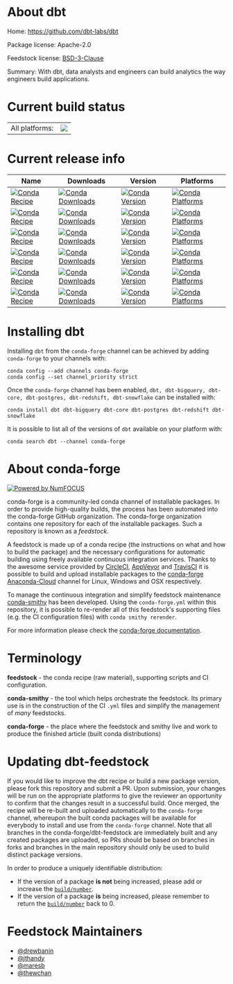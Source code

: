 About dbt
=========

Home: https://github.com/dbt-labs/dbt

Package license: Apache-2.0

Feedstock license: [BSD-3-Clause](https://github.com/conda-forge/dbt-feedstock/blob/master/LICENSE.txt)

Summary: With dbt, data analysts and engineers can build analytics the way engineers build applications.

Current build status
====================


<table><tr><td>All platforms:</td>
    <td>
      <a href="https://dev.azure.com/conda-forge/feedstock-builds/_build/latest?definitionId=5362&branchName=master">
        <img src="https://dev.azure.com/conda-forge/feedstock-builds/_apis/build/status/dbt-feedstock?branchName=master">
      </a>
    </td>
  </tr>
</table>

Current release info
====================

| Name | Downloads | Version | Platforms |
| --- | --- | --- | --- |
| [![Conda Recipe](https://img.shields.io/badge/recipe-dbt-green.svg)](https://anaconda.org/conda-forge/dbt) | [![Conda Downloads](https://img.shields.io/conda/dn/conda-forge/dbt.svg)](https://anaconda.org/conda-forge/dbt) | [![Conda Version](https://img.shields.io/conda/vn/conda-forge/dbt.svg)](https://anaconda.org/conda-forge/dbt) | [![Conda Platforms](https://img.shields.io/conda/pn/conda-forge/dbt.svg)](https://anaconda.org/conda-forge/dbt) |
| [![Conda Recipe](https://img.shields.io/badge/recipe-dbt--bigquery-green.svg)](https://anaconda.org/conda-forge/dbt-bigquery) | [![Conda Downloads](https://img.shields.io/conda/dn/conda-forge/dbt-bigquery.svg)](https://anaconda.org/conda-forge/dbt-bigquery) | [![Conda Version](https://img.shields.io/conda/vn/conda-forge/dbt-bigquery.svg)](https://anaconda.org/conda-forge/dbt-bigquery) | [![Conda Platforms](https://img.shields.io/conda/pn/conda-forge/dbt-bigquery.svg)](https://anaconda.org/conda-forge/dbt-bigquery) |
| [![Conda Recipe](https://img.shields.io/badge/recipe-dbt--core-green.svg)](https://anaconda.org/conda-forge/dbt-core) | [![Conda Downloads](https://img.shields.io/conda/dn/conda-forge/dbt-core.svg)](https://anaconda.org/conda-forge/dbt-core) | [![Conda Version](https://img.shields.io/conda/vn/conda-forge/dbt-core.svg)](https://anaconda.org/conda-forge/dbt-core) | [![Conda Platforms](https://img.shields.io/conda/pn/conda-forge/dbt-core.svg)](https://anaconda.org/conda-forge/dbt-core) |
| [![Conda Recipe](https://img.shields.io/badge/recipe-dbt--postgres-green.svg)](https://anaconda.org/conda-forge/dbt-postgres) | [![Conda Downloads](https://img.shields.io/conda/dn/conda-forge/dbt-postgres.svg)](https://anaconda.org/conda-forge/dbt-postgres) | [![Conda Version](https://img.shields.io/conda/vn/conda-forge/dbt-postgres.svg)](https://anaconda.org/conda-forge/dbt-postgres) | [![Conda Platforms](https://img.shields.io/conda/pn/conda-forge/dbt-postgres.svg)](https://anaconda.org/conda-forge/dbt-postgres) |
| [![Conda Recipe](https://img.shields.io/badge/recipe-dbt--redshift-green.svg)](https://anaconda.org/conda-forge/dbt-redshift) | [![Conda Downloads](https://img.shields.io/conda/dn/conda-forge/dbt-redshift.svg)](https://anaconda.org/conda-forge/dbt-redshift) | [![Conda Version](https://img.shields.io/conda/vn/conda-forge/dbt-redshift.svg)](https://anaconda.org/conda-forge/dbt-redshift) | [![Conda Platforms](https://img.shields.io/conda/pn/conda-forge/dbt-redshift.svg)](https://anaconda.org/conda-forge/dbt-redshift) |
| [![Conda Recipe](https://img.shields.io/badge/recipe-dbt--snowflake-green.svg)](https://anaconda.org/conda-forge/dbt-snowflake) | [![Conda Downloads](https://img.shields.io/conda/dn/conda-forge/dbt-snowflake.svg)](https://anaconda.org/conda-forge/dbt-snowflake) | [![Conda Version](https://img.shields.io/conda/vn/conda-forge/dbt-snowflake.svg)](https://anaconda.org/conda-forge/dbt-snowflake) | [![Conda Platforms](https://img.shields.io/conda/pn/conda-forge/dbt-snowflake.svg)](https://anaconda.org/conda-forge/dbt-snowflake) |

Installing dbt
==============

Installing `dbt` from the `conda-forge` channel can be achieved by adding `conda-forge` to your channels with:

```
conda config --add channels conda-forge
conda config --set channel_priority strict
```

Once the `conda-forge` channel has been enabled, `dbt, dbt-bigquery, dbt-core, dbt-postgres, dbt-redshift, dbt-snowflake` can be installed with:

```
conda install dbt dbt-bigquery dbt-core dbt-postgres dbt-redshift dbt-snowflake
```

It is possible to list all of the versions of `dbt` available on your platform with:

```
conda search dbt --channel conda-forge
```


About conda-forge
=================

[![Powered by
NumFOCUS](https://img.shields.io/badge/powered%20by-NumFOCUS-orange.svg?style=flat&colorA=E1523D&colorB=007D8A)](https://numfocus.org)

conda-forge is a community-led conda channel of installable packages.
In order to provide high-quality builds, the process has been automated into the
conda-forge GitHub organization. The conda-forge organization contains one repository
for each of the installable packages. Such a repository is known as a *feedstock*.

A feedstock is made up of a conda recipe (the instructions on what and how to build
the package) and the necessary configurations for automatic building using freely
available continuous integration services. Thanks to the awesome service provided by
[CircleCI](https://circleci.com/), [AppVeyor](https://www.appveyor.com/)
and [TravisCI](https://travis-ci.com/) it is possible to build and upload installable
packages to the [conda-forge](https://anaconda.org/conda-forge)
[Anaconda-Cloud](https://anaconda.org/) channel for Linux, Windows and OSX respectively.

To manage the continuous integration and simplify feedstock maintenance
[conda-smithy](https://github.com/conda-forge/conda-smithy) has been developed.
Using the ``conda-forge.yml`` within this repository, it is possible to re-render all of
this feedstock's supporting files (e.g. the CI configuration files) with ``conda smithy rerender``.

For more information please check the [conda-forge documentation](https://conda-forge.org/docs/).

Terminology
===========

**feedstock** - the conda recipe (raw material), supporting scripts and CI configuration.

**conda-smithy** - the tool which helps orchestrate the feedstock.
                   Its primary use is in the construction of the CI ``.yml`` files
                   and simplify the management of *many* feedstocks.

**conda-forge** - the place where the feedstock and smithy live and work to
                  produce the finished article (built conda distributions)


Updating dbt-feedstock
======================

If you would like to improve the dbt recipe or build a new
package version, please fork this repository and submit a PR. Upon submission,
your changes will be run on the appropriate platforms to give the reviewer an
opportunity to confirm that the changes result in a successful build. Once
merged, the recipe will be re-built and uploaded automatically to the
`conda-forge` channel, whereupon the built conda packages will be available for
everybody to install and use from the `conda-forge` channel.
Note that all branches in the conda-forge/dbt-feedstock are
immediately built and any created packages are uploaded, so PRs should be based
on branches in forks and branches in the main repository should only be used to
build distinct package versions.

In order to produce a uniquely identifiable distribution:
 * If the version of a package **is not** being increased, please add or increase
   the [``build/number``](https://docs.conda.io/projects/conda-build/en/latest/resources/define-metadata.html#build-number-and-string).
 * If the version of a package **is** being increased, please remember to return
   the [``build/number``](https://docs.conda.io/projects/conda-build/en/latest/resources/define-metadata.html#build-number-and-string)
   back to 0.

Feedstock Maintainers
=====================

* [@drewbanin](https://github.com/drewbanin/)
* [@jthandy](https://github.com/jthandy/)
* [@maresb](https://github.com/maresb/)
* [@thewchan](https://github.com/thewchan/)

